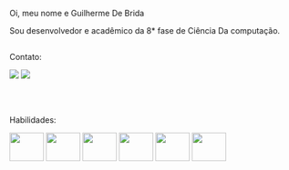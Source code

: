 Oi, meu nome e Guilherme De Brida

Sou desenvolvedor e acadêmico da 8* fase de Ciência Da computação.

  ##
Contato: 

  <a href="https://www.linkedin.com/in/guilherme-de-brida/" target="_blank"><img src="https://img.shields.io/badge/-LinkedIn-%230077B5?style=for-the-badge&logo=linkedin&logoColor=white" target="_blank"></a> 
 <a href = "mailto:guilhermedbdb@gmail.com"><img src="https://img.shields.io/badge/-Gmail-%23333?style=for-the-badge&logo=gmail&logoColor=white" target="_blank"></a>
<div style="display: inline_block"><br>
  
  ##
Habilidades:
  
<img height="50" width="60" src="https://cdn.jsdelivr.net/gh/devicons/devicon/icons/html5/html5-plain-wordmark.svg" />
<img height="50" width="60" src="https://cdn.jsdelivr.net/gh/devicons/devicon/icons/css3/css3-original.svg" />
<img height="50" width="60" src="https://cdn.jsdelivr.net/gh/devicons/devicon/icons/java/java-original.svg" />
<img height="50" width="60" src="https://cdn.jsdelivr.net/gh/devicons/devicon/icons/javascript/javascript-original.svg" />
<img height="50" width="60" src="https://cdn.jsdelivr.net/gh/devicons/devicon/icons/angularjs/angularjs-original.svg" />
<img height="50" width="60" src="https://cdn.jsdelivr.net/gh/devicons/devicon/icons/spring/spring-original.svg" />

</div>

